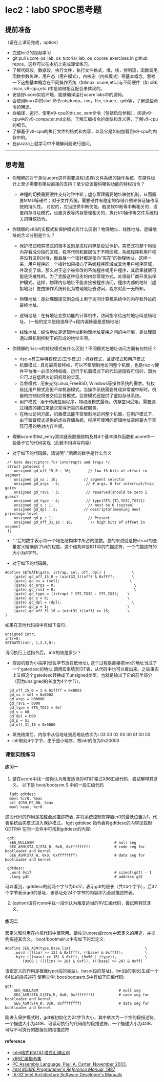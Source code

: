 # lec2：lab0 SPOC思考题

## **提前准备**
（请在上课前完成，option）

- 完成lec2的视频学习
- git pull ucore_os_lab, os_tutorial_lab, os_course_exercises  in github repos。这样可以在本机上完成课堂练习。
- 了解代码段，数据段，执行文件，执行文件格式，堆，栈，控制流，函数调用,函数参数传递，用户态（用户模式），内核态（内核模式）等基本概念。思考一下这些基本概念在不同操作系统（如linux, ucore,etc.)与不同硬件（如 x86, riscv, v9-cpu,etc.)中是如何相互配合来体现的。
- 安装好ucore实验环境，能够编译运行ucore labs中的源码。
- 会使用linux中的shell命令:objdump，nm，file, strace，gdb等，了解这些命令的用途。
- 会编译，运行，使用v9-cpu的dis,xc, xem命令（包括启动参数），阅读v9-cpu中的v9\-computer.md文档，了解汇编指令的类型和含义等，了解v9-cpu的细节。
- 了解基于v9-cpu的执行文件的格式和内容，以及它是如何加载到v9-cpu的内存中的。
- 在piazza上就学习中不理解问题进行提问。

---

## 思考题

- 你理解的对于类似ucore这样需要进程/虚存/文件系统的操作系统，在硬件设计上至少需要有哪些直接的支持？至少应该提供哪些功能的特权指令？
  * 进程的切换需要硬件支持时钟中断；虚存管理需要地址映射机制，从而需要MMU等硬件；对于文件系统，需要硬件有稳定的存储介质来保证操作系统的持久性。 对应的，应当提供中断使能，触发软中断等中断相关的，设置内存寻址模式，设置页表等内存管理相关的，执行I/O操作等文件系统相关的特权指令。

- 你理解的x86的实模式和保护模式有什么区别？物理地址、线性地址、逻辑地址的含义分别是什么？
  * 保护模式和实模式的根本区别是进程内存是否受保护。实模式将整个物理内存看成分段的区域，程序代码和数据位于不同区域，系统程序和用户程序没有区别对待，而且每一个指针都是指向“实在”的物理地址。这样一来，用户程序的一个指针如果指向了系统程序区域或其他用户程序区域，并改变了值，那么对于这个被修改的系统程序或用户程序，其后果就很可能是灾难性的。为了克服这种低劣的内存管理方式，处理器厂商开发出保护模式。这样，物理内存地址不能直接被程序访问，程序内部的地址（虚拟地址）要由操作系统转化为物理地址去访问，程序对此一无所知。

  * 物理地址：是处理器提交到总线上用于访问计算机系统中的内存和外设的最终地址。
  * 逻辑地址：在有地址变换功能的计算机中，访问指令给出的地址叫逻辑地址。（一般的定义是段选择子+段内偏移量是逻辑地址）
  * 线性地址：线性地址是逻辑地址到物理地址变换之间的中间层，是处理器通过段机制控制下的形成的地址空间。

- 你理解的risc-v的特权模式有什么区别？不同模式在地址访问方面有何特征？
  * risc-v有三种特权模式(工作模式) : 机器模式，监督模式和用户模式
  * 机器模式 : 具有最高级特权，可以不受限制地访问整个机器，也是risc-v硬件平台唯一必须的特权级。运行于机器模式下的代码是固有可信的，因为它可以在低层次访问机器的实现。
  * 监督模式 : 用来支持Linux,FreeBSD, Windows等操作系统的需求，特权级比用户模式高但不如机器模式。当操作系统需要处理异常或中断时，机器的控制权将被交给监督模式。监督模式还提供了虚拟存储系统。
  * 用户模式 : 用于传统应用程序，特权级模式最低，仿存空间受限，需要通过相应的接口来请求获得所需的系统服务。
  * 在地址访问方面，机器模式能不受限制地访问整个机器，在用户模式下，由于监督模式提供的虚拟存储系统，程序可使用的逻辑地址空间要大于实际可用的绝对内存空间。
  
- 理解ucore中list_entry双向链表数据结构及其4个基本操作函数和ucore中一些基于它的代码实现（此题不用填写内容）

- 对于如下的代码段，请说明":"后面的数字是什么含义
```
 /* Gate descriptors for interrupts and traps */
 struct gatedesc {
    unsigned gd_off_15_0 : 16;        // low 16 bits of offset in segment
    unsigned gd_ss : 16;            // segment selector
    unsigned gd_args : 5;            // # args, 0 for interrupt/trap gates
    unsigned gd_rsv1 : 3;            // reserved(should be zero I guess)
    unsigned gd_type : 4;            // type(STS_{TG,IG32,TG32})
    unsigned gd_s : 1;                // must be 0 (system)
    unsigned gd_dpl : 2;            // descriptor(meaning new) privilege level
    unsigned gd_p : 1;                // Present
    unsigned gd_off_31_16 : 16;        // high bits of offset in segment
 };
```
* “:”后的数字表示每一个域在结构体中所占的位数。总的来说就是把struct的变量定义精确到了bit的程度。这个结构体是IDT中的门描述符，一个门描述符的大小为8字节。

- 对于如下的代码段，

```
#define SETGATE(gate, istrap, sel, off, dpl) {            \
    (gate).gd_off_15_0 = (uint32_t)(off) & 0xffff;        \
    (gate).gd_ss = (sel);                                \
    (gate).gd_args = 0;                                    \
    (gate).gd_rsv1 = 0;                                    \
    (gate).gd_type = (istrap) ? STS_TG32 : STS_IG32;    \
    (gate).gd_s = 0;                                    \
    (gate).gd_dpl = (dpl);                                \
    (gate).gd_p = 1;                                    \
    (gate).gd_off_31_16 = (uint32_t)(off) >> 16;        \
}
```
如果在其他代码段中有如下语句，
```
unsigned intr;
intr=8;
SETGATE(intr, 1,2,3,0);
```
请问执行上述指令后， intr的值是多少？

  * 假设机器为小端序(低位字节放在低地址), 这个过程是直接把intr的地址当成了一个gatedesc的地址,调用宏来填充IDT表，从代码中也可以看出来。之后事实上又把这个gatedesc转换成了unsigned类型，也就是输出了它的前半部分（因为unsigned的长度为4个字节）。
  ```
    gd_off_15_0 = 3 & 0xffff = 0x0003
    gd_ss = sel = 0x0002
    gd_args = b00000
    gd_rsv1 = b000
    gd_type = STS_TG32 = 0xf
    gd_s = b0
    gd_dpl = b00
    gd_p = b1
    gd_off_31_16 = 0x0000
 ```
  * 填充结束后，内存中从低地址到高地址依次为:
    03 00 02 00 00 8f 00 00
  * intr取前4个字节，由于是小端序，故intr的值为0x20003

### 课堂实践练习

#### 练习一

1. 请在ucore中找一段你认为难度适当的AT&T格式X86汇编代码，尝试解释其含义。
  以下是 boot/bootasm.S 中的一段汇编代码
  ```
    lgdt gdtdesc
    movl %cr0, %eax
    orl $CR0_PE_ON, %eax
    movl %eax, %cr0
  ```
  这段代码的作用是加载全局描述符表, 并将系统控制寄存器cr0的最低位置为1，代表系统由实模式进入保护模式。
  lgdt gdtdesc 指令会将gdtdesc的内容加载到GDTR中
  在同一文件中可找到gdtdesc的内容:
  ```
   gdt:
    SEG_NULLASM                                     # null seg
    SEG_ASM(STA_X|STA_R, 0x0, 0xffffffff)           # code seg for bootloader and kernel
    SEG_ASM(STA_W, 0x0, 0xffffffff)                 # data seg for bootloader and kernel

   gdtdesc:
    .word 0x17                                      # sizeof(gdt) - 1
    .long gdt                                       # address gdt
  ```
  可以看到，gdtdesc的前两个字节为0x17，表示gdt的限长（共24个字节），后32个字节表示gdt的基址，该基址处24个字节的内容即为全局描述符表。

2. (option)请在rcore中找一段你认为难度适当的RV汇编代码，尝试解释其含义。

#### 练习二

宏定义和引用在内核代码中很常用。请枚举ucore或rcore中宏定义的用途，并举例描述其含义。
boot/bootmain.c中有如下的宏定义:
```
#define SEG_ASM(type,base,lim)                                  \
    .word (((lim) >> 12) & 0xffff), ((base) & 0xffff);          \
    .byte (((base) >> 16) & 0xff), (0x90 | (type)),             \
        (0xC0 | (((lim) >> 28) & 0xf)), (((base) >> 24) & 0xff)
```
该宏定义的作用是根据type(段的类型)、base(段的基址)、lim(段的限长)生成一个64位的段描述符
使用举例:
boot/bootasm.S中有如下汇编代码:
```
gdt:
    SEG_NULLASM                                     # null seg
    SEG_ASM(STA_X|STA_R, 0x0, 0xffffffff)           # code seg for bootloader and kernel
    SEG_ASM(STA_W, 0x0, 0xffffffff)                 # data seg for bootloader and kernel
```
刚进入保护模式时，gdt被初始化为24字节大小，其中依次为一个空的段描述符，一个描述大小为4GB、可读可执行的代码段的段描述符，一个描述大小为4GB、可写不可执行的数据段的段描述符


#### reference
 - [Intel格式和AT&T格式汇编区别](http://www.cnblogs.com/hdk1993/p/4820353.html)
 - [x86汇编指令集  ](http://hiyyp1234.blog.163.com/blog/static/67786373200981811422948/)
 - [PC Assembly Language, Paul A. Carter, November 2003.](https://pdos.csail.mit.edu/6.828/2016/readings/pcasm-book.pdf)
 - [*Intel 80386 Programmer's Reference Manual*, 1987](https://pdos.csail.mit.edu/6.828/2016/readings/i386/toc.htm)
 - [IA-32 Intel Architecture Software Developer's Manuals](http://www.intel.com/content/www/us/en/processors/architectures-software-developer-manuals.html)
